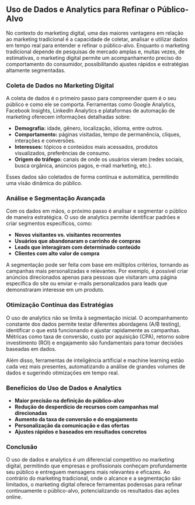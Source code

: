 
## Uso de Dados e Analytics para Refinar o Público-Alvo

No contexto do marketing digital, uma das maiores vantagens em relação ao marketing tradicional é a capacidade de coletar, analisar e utilizar dados em tempo real para entender e refinar o público-alvo. Enquanto o marketing tradicional depende de pesquisas de mercado amplas e, muitas vezes, de estimativas, o marketing digital permite um acompanhamento preciso do comportamento do consumidor, possibilitando ajustes rápidos e estratégias altamente segmentadas.

### Coleta de Dados no Marketing Digital

A coleta de dados é o primeiro passo para compreender quem é o seu público e como ele se comporta. Ferramentas como Google Analytics, Facebook Insights, LinkedIn Analytics e plataformas de automação de marketing oferecem informações detalhadas sobre:

- **Demografia:** idade, gênero, localização, idioma, entre outros.
- **Comportamento:** páginas visitadas, tempo de permanência, cliques, interações e conversões.
- **Interesses:** tópicos e conteúdos mais acessados, produtos visualizados, preferências de consumo.
- **Origem do tráfego:** canais de onde os usuários vieram (redes sociais, busca orgânica, anúncios pagos, e-mail marketing, etc.).

Esses dados são coletados de forma contínua e automática, permitindo uma visão dinâmica do público.

### Análise e Segmentação Avançada

Com os dados em mãos, o próximo passo é analisar e segmentar o público de maneira estratégica. O uso de analytics permite identificar padrões e criar segmentos específicos, como:

- **Novos visitantes vs. visitantes recorrentes**
- **Usuários que abandonaram o carrinho de compras**
- **Leads que interagiram com determinado conteúdo**
- **Clientes com alto valor de compra**

A segmentação pode ser feita com base em múltiplos critérios, tornando as campanhas mais personalizadas e relevantes. Por exemplo, é possível criar anúncios direcionados apenas para pessoas que visitaram uma página específica do site ou enviar e-mails personalizados para leads que demonstraram interesse em um produto.

### Otimização Contínua das Estratégias

O uso de analytics não se limita à segmentação inicial. O acompanhamento constante dos dados permite testar diferentes abordagens (A/B testing), identificar o que está funcionando e ajustar rapidamente as campanhas. Métricas como taxa de conversão, custo por aquisição (CPA), retorno sobre investimento (ROI) e engajamento são fundamentais para tomar decisões baseadas em dados.

Além disso, ferramentas de inteligência artificial e machine learning estão cada vez mais presentes, automatizando a análise de grandes volumes de dados e sugerindo otimizações em tempo real.

### Benefícios do Uso de Dados e Analytics

- **Maior precisão na definição do público-alvo**
- **Redução de desperdício de recursos com campanhas mal direcionadas**
- **Aumento da taxa de conversão e do engajamento**
- **Personalização da comunicação e das ofertas**
- **Ajustes rápidos e baseados em resultados concretos**

### Conclusão

O uso de dados e analytics é um diferencial competitivo no marketing digital, permitindo que empresas e profissionais conheçam profundamente seu público e entreguem mensagens mais relevantes e eficazes. Ao contrário do marketing tradicional, onde o alcance e a segmentação são limitados, o marketing digital oferece ferramentas poderosas para refinar continuamente o público-alvo, potencializando os resultados das ações online.
```

